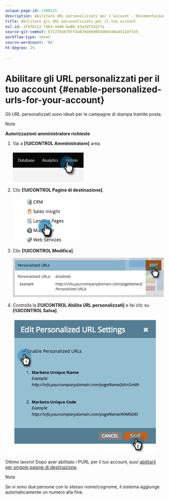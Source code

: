 ```yaml
---
unique-page-id: 2360215
description: Abilitare URL personalizzati per l’account - Documentazione di Marketo - Documentazione del prodotto
title: Abilitare gli URL personalizzati per il tuo account
exl-id: 3fdf6112-f483-4a86-ba8b-43a3d733227a
source-git-commit: b71729a678ff4a676bb60803d845d0a44118f7e5
workflow-type: tm+mt
source-wordcount: '92'
ht-degree: 2%

---
```


# Abilitare gli URL personalizzati per il tuo account {#enable-personalized-urls-for-your-account}

Gli URL personalizzati sono ideali per le campagne di stampa tramite posta.

>[!NOTE]
>
>**Autorizzazioni amministratore richieste**

1. Vai a **[!UICONTROL Amministratore]** area.

   ![](assets/enable-personalized-urls-for-your-account-1.png)

1. Clic **[!UICONTROL Pagine di destinazione]**.

   ![](assets/enable-personalized-urls-for-your-account-2.png)

1. Clic **[!UICONTROL Modifica]**.

   ![](assets/enable-personalized-urls-for-your-account-3.png)

1. Controlla la **[!UICONTROL Abilita URL personalizzati]** e fai clic su **[!UICONTROL Salva]**.

   ![](assets/enable-personalized-urls-for-your-account-4.png)

Ottimo lavoro! Dopo aver abilitato i PURL per il tuo account, puoi [abilitarli per singole pagine di destinazione](/help/marketo/product-docs/demand-generation/landing-pages/personalizing-landing-pages/enable-personalized-urls-for-a-landing-page.md).

>[!NOTE]
>
>Se vi sono due persone con lo stesso nome/cognome, il sistema aggiunge automaticamente un numero alla fine.
